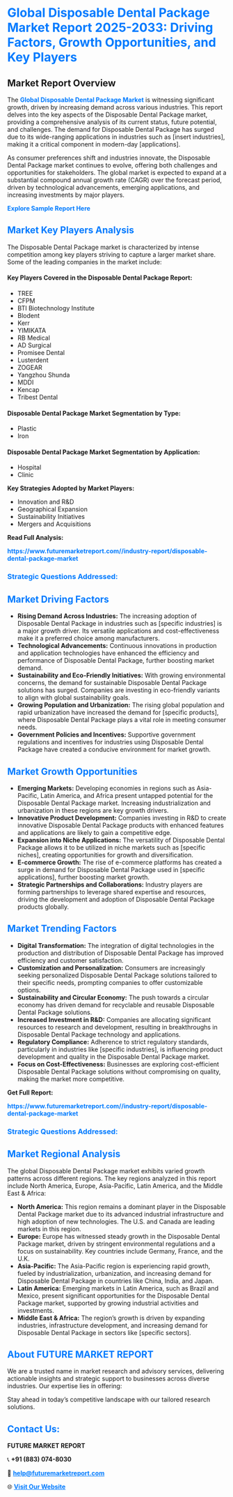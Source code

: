 <h1 style="color: #007BFF;">Global Disposable Dental Package Market Report 2025-2033: Driving Factors, Growth Opportunities, and Key Players</h1>

<section id="overview">
<h2>Market Report Overview</h2>
<p>The <a href="https://www.futuremarketreport.com//industry-report/disposable-dental-package-market" style="color: #007BFF; text-decoration: none;"><strong>Global Disposable Dental Package Market</strong></a> is witnessing significant growth, driven by increasing demand across various industries. This report delves into the key aspects of the Disposable Dental Package market, providing a comprehensive analysis of its current status, future potential, and challenges. The demand for Disposable Dental Package has surged due to its wide-ranging applications in industries such as [insert industries], making it a critical component in modern-day [applications].</p>
<p>As consumer preferences shift and industries innovate, the Disposable Dental Package market continues to evolve, offering both challenges and opportunities for stakeholders. The global market is expected to expand at a substantial compound annual growth rate (CAGR) over the forecast period, driven by technological advancements, emerging applications, and increasing investments by major players.</p>
</section>

<section id="overview">
<p><a href="https://www.futuremarketreport.com//request-sample/reportId=53342" style="color: #007BFF; text-decoration: none;"><strong>Explore Sample Report Here</strong></a></p>
</section>

<section id="key-players">
<h2 style="color: #007BFF;">Market Key Players Analysis</h2>
<p>The Disposable Dental Package market is characterized by intense competition among key players striving to capture a larger market share. Some of the leading companies in the market include:</p>
<h4>Key Players Covered in the Disposable Dental Package Report:</h4>
<ul><li>TREE</li><li>CFPM</li><li>BTI Biotechnology Institute</li><li>Blodent</li><li>Kerr</li><li>YIMIKATA</li><li>RB Medical</li><li>AD Surgical</li><li>Promisee Dental</li><li>Lusterdent</li><li>ZOGEAR</li><li>Yangzhou Shunda</li><li>MDDI</li><li>Kencap</li><li>Tribest Dental</li></ul>
<h4>Disposable Dental Package Market Segmentation by Type:</h4>
<ul><li>Plastic</li><li>Iron</li></ul>

<h4>Disposable Dental Package Market Segmentation by Application:</h4>
<ul><li>Hospital</li><li>Clinic</li></ul>
<p><strong>Key Strategies Adopted by Market Players:</strong></p>
<ul>
<li>Innovation and R&D</li>
<li>Geographical Expansion</li>
<li>Sustainability Initiatives</li>
<li>Mergers and Acquisitions</li>
</ul>
</section>

<section>
<p><strong>Read Full Analysis: </strong></p><a href="https://www.futuremarketreport.com//industry-report/disposable-dental-package-market" style="color: #007BFF; text-decoration: none;"><strong>https://www.futuremarketreport.com//industry-report/disposable-dental-package-market</strong></a>
<h3 style="color: #007BFF;">Strategic Questions Addressed:</h3>
</section>

<section id="driving-factors">
<h2 style="color: #007BFF;">Market Driving Factors</h2>
<ul>
<li><strong>Rising Demand Across Industries:</strong> The increasing adoption of Disposable Dental Package in industries such as [specific industries] is a major growth driver. Its versatile applications and cost-effectiveness make it a preferred choice among manufacturers.</li>
<li><strong>Technological Advancements:</strong> Continuous innovations in production and application technologies have enhanced the efficiency and performance of Disposable Dental Package, further boosting market demand.</li>
<li><strong>Sustainability and Eco-Friendly Initiatives:</strong> With growing environmental concerns, the demand for sustainable Disposable Dental Package solutions has surged. Companies are investing in eco-friendly variants to align with global sustainability goals.</li>
<li><strong>Growing Population and Urbanization:</strong> The rising global population and rapid urbanization have increased the demand for [specific products], where Disposable Dental Package plays a vital role in meeting consumer needs.</li>
<li><strong>Government Policies and Incentives:</strong> Supportive government regulations and incentives for industries using Disposable Dental Package have created a conducive environment for market growth.</li>
</ul>
</section>

<section id="growth-opportunities">
<h2 style="color: #007BFF;">Market Growth Opportunities</h2>
<ul>
<li><strong>Emerging Markets:</strong> Developing economies in regions such as Asia-Pacific, Latin America, and Africa present untapped potential for the Disposable Dental Package market. Increasing industrialization and urbanization in these regions are key growth drivers.</li>
<li><strong>Innovative Product Development:</strong> Companies investing in R&D to create innovative Disposable Dental Package products with enhanced features and applications are likely to gain a competitive edge.</li>
<li><strong>Expansion into Niche Applications:</strong> The versatility of Disposable Dental Package allows it to be utilized in niche markets such as [specific niches], creating opportunities for growth and diversification.</li>
<li><strong>E-commerce Growth:</strong> The rise of e-commerce platforms has created a surge in demand for Disposable Dental Package used in [specific applications], further boosting market growth.</li>
<li><strong>Strategic Partnerships and Collaborations:</strong> Industry players are forming partnerships to leverage shared expertise and resources, driving the development and adoption of Disposable Dental Package products globally.</li>
</ul>
</section>

<section id="trending-factors">
<h2 style="color: #007BFF;">Market Trending Factors</h2>
<ul>
<li><strong>Digital Transformation:</strong> The integration of digital technologies in the production and distribution of Disposable Dental Package has improved efficiency and customer satisfaction.</li>
<li><strong>Customization and Personalization:</strong> Consumers are increasingly seeking personalized Disposable Dental Package solutions tailored to their specific needs, prompting companies to offer customizable options.</li>
<li><strong>Sustainability and Circular Economy:</strong> The push towards a circular economy has driven demand for recyclable and reusable Disposable Dental Package solutions.</li>
<li><strong>Increased Investment in R&D:</strong> Companies are allocating significant resources to research and development, resulting in breakthroughs in Disposable Dental Package technology and applications.</li>
<li><strong>Regulatory Compliance:</strong> Adherence to strict regulatory standards, particularly in industries like [specific industries], is influencing product development and quality in the Disposable Dental Package market.</li>
<li><strong>Focus on Cost-Effectiveness:</strong> Businesses are exploring cost-efficient Disposable Dental Package solutions without compromising on quality, making the market more competitive.</li>
</ul>
</section>

<section>
<p><strong>Get Full Report: </strong></p><a href="https://www.futuremarketreport.com//industry-report/disposable-dental-package-market" style="color: #007BFF; text-decoration: none;"><strong>https://www.futuremarketreport.com//industry-report/disposable-dental-package-market</strong></a>
<h3 style="color: #007BFF;">Strategic Questions Addressed:</h3>
</section>


<section id="regional-analysis">
<h2 style="color: #007BFF;">Market Regional Analysis</h2>
<p>The global Disposable Dental Package market exhibits varied growth patterns across different regions. The key regions analyzed in this report include North America, Europe, Asia-Pacific, Latin America, and the Middle East & Africa:</p>
<ul>
<li><strong>North America:</strong> This region remains a dominant player in the Disposable Dental Package market due to its advanced industrial infrastructure and high adoption of new technologies. The U.S. and Canada are leading markets in this region.</li>
<li><strong>Europe:</strong> Europe has witnessed steady growth in the Disposable Dental Package market, driven by stringent environmental regulations and a focus on sustainability. Key countries include Germany, France, and the U.K.</li>
<li><strong>Asia-Pacific:</strong> The Asia-Pacific region is experiencing rapid growth, fueled by industrialization, urbanization, and increasing demand for Disposable Dental Package in countries like China, India, and Japan.</li>
<li><strong>Latin America:</strong> Emerging markets in Latin America, such as Brazil and Mexico, present significant opportunities for the Disposable Dental Package market, supported by growing industrial activities and investments.</li>
<li><strong>Middle East & Africa:</strong> The region’s growth is driven by expanding industries, infrastructure development, and increasing demand for Disposable Dental Package in sectors like [specific sectors].</li>
</ul>
</section>

<footer>
<h2 style="color: #007BFF;">About FUTURE MARKET REPORT</h2>
<p>We are a trusted name in market research and advisory services, delivering actionable insights and strategic support to businesses across diverse industries. Our expertise lies in offering:</p>

<p>Stay ahead in today’s competitive landscape with our tailored research solutions.</p>

<h2 style="color: #007BFF;">Contact Us:</h2>
<p><strong>FUTURE MARKET REPORT</strong></p>
<p>📞 <strong>+91 (883) 074-8030</strong></p>
<p>📧 <strong><a href="mailto:help@futuremarketreport.com" style="color: #007BFF;">help@futuremarketreport.com</a></strong></p>
<p>🌐 <strong><a href="https://www.futuremarketreport.com/" style="color: #007BFF;">Visit Our Website</a></strong></p>
</footer>